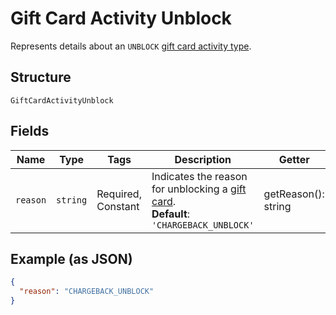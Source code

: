 
# Gift Card Activity Unblock

Represents details about an `UNBLOCK` [gift card activity type](../../doc/models/gift-card-activity-type.md).

## Structure

`GiftCardActivityUnblock`

## Fields

| Name | Type | Tags | Description | Getter | Setter |
|  --- | --- | --- | --- | --- | --- |
| `reason` | `string` | Required, Constant | Indicates the reason for unblocking a [gift card](../../doc/models/gift-card.md).<br>**Default**: `'CHARGEBACK_UNBLOCK'` | getReason(): string | setReason(string reason): void |

## Example (as JSON)

```json
{
  "reason": "CHARGEBACK_UNBLOCK"
}
```

